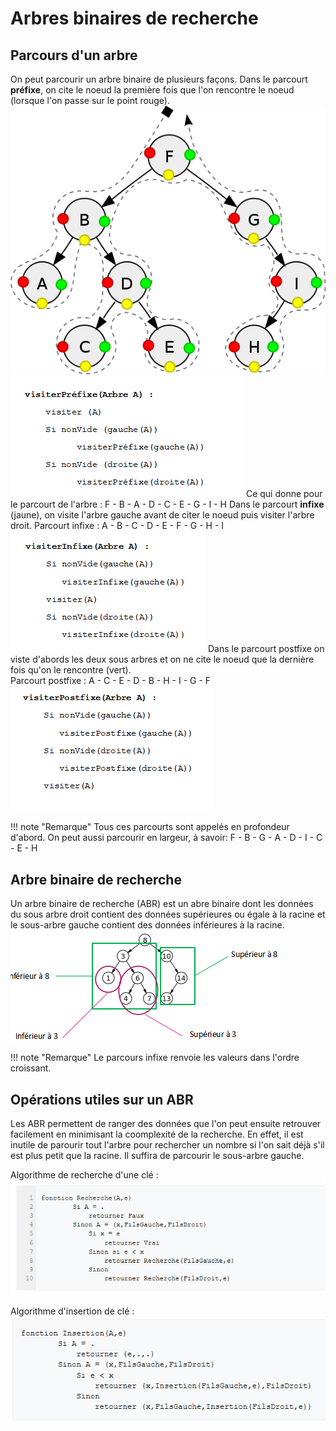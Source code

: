 # Arbres binaires de recherche
## Parcours d'un arbre
On peut parcourir un arbre binaire de plusieurs façons. Dans le parcourt **préfixe**, on cite le noeud la première fois que l'on rencontre le noeud (lorsque l'on passe sur le point rouge).  
![parcourt](img/parcours.png)
![prefixe](img/prefixe.PNG)
Ce qui donne pour le parcourt de l'arbre : F - B - A - D - C - E - G - I - H 
Dans le parcourt **infixe** (jaune), on visite l'arbre gauche avant de citer le noeud puis visiter l'arbre droit.
Parcourt infixe : A - B - C - D - E - F - G - H - I  
![prefixe](img/infixe.PNG)
Dans le parcourt postfixe on viste d'abords les deux sous arbres et on ne cite le noeud que la dernière fois qu'on le rencontre (vert).  
Parcourt postfixe : A - C - E - D - B - H - I - G - F  
![prefixe](img/postfixe.PNG)


!!! note "Remarque"
	Tous ces parcourts sont appelés en profondeur d'abord. On peut aussi parcourir en largeur, à savoir:
	F - B - G - A - D - I - C - E - H


## Arbre binaire de recherche
Un arbre binaire de recherche (ABR) est un abre binaire dont les données du sous arbre droit contient des données supérieures ou égale à la racine et le sous-arbre gauche contient des données inférieures à la racine.  
![ABR](img/ABR.PNG)

!!! note "Remarque"
	Le parcours infixe renvoie les valeurs dans l'ordre croissant.  

## Opérations utiles sur un ABR
Les ABR permettent de ranger des données que l'on peut ensuite retrouver facilement en minimisant la coomplexité de la recherche. En effet, il est inutile de parourir tout l'arbre pour rechercher un nombre si l'on sait déjà s'il est plus petit que la racine. Il suffira de parcourir le sous-arbre gauche.  

Algorithme de recherche d'une clé :
![recherche](img/recherche_cle.PNG)

Algorithme d'insertion de clé :
![insertion](img/inserer_cle.PNG)